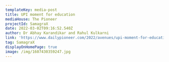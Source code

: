 ```yaml
---
templateKey: media-post
title: UPI moment for education
mediaHouse: The Pioneer
projectId: SamagraX
date: 2022-03-02T09:16:52.540Z
author: Dr Abhay Karandikar and Rahul Kulkarni
link: 'https://www.dailypioneer.com/2022/avenues/upi-moment-for-education.html'
tag: SamagraX
displayOnHomePage: true
image: /img/1607430359247.jpg
---
```


